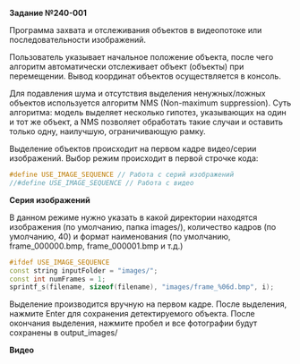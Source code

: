 **Задание №240-001**

Программа захвата и отслеживания объектов в видеопотоке или последовательности изображений.

Пользователь указывает начальное положение объекта, после чего алгоритм автоматически отслеживает объект (объекты) при перемещении. Вывод координат объектов осуществляется в консоль.

Для подавления шума и отсутствия выделения ненужных/ложных объектов используется алгоритм NMS (Non-maximum suppression).
Суть алгоритма: модель выделяет несколько гипотез, указывающих на один и тот же объект, а NMS позволяет обработать такие случаи и оставить только одну, наилучшую, ограничивающую рамку.

Выделение объектов происходит на первом кадре видео/серии изображений. Выбор режим происходит в первой строчке кода:
```cpp
#define USE_IMAGE_SEQUENCE // Работа с серий изображений 
//#define USE_IMAGE_SEQUENCE // Работа с видео
```
**Серия изображений**

В данном режиме нужно указать в какой директории находятся изображения (по умолчанию, папка images/), количество кадров (по умолчанию, 40) и формат наименования (по умолчанию, frame_000000.bmp, frame_000001.bmp и т.д.)
```cpp
#ifdef USE_IMAGE_SEQUENCE
const string inputFolder = "images/";
const int numFrames = 1;
sprintf_s(filename, sizeof(filename), "images/frame_%06d.bmp", i);
```
Выделение производится вручную на первом кадре. После выделения, нажмите Enter для сохранения детектируемого объекта. После окончания выделения, нажмите пробел и все фотографии будут сохранены в output_images/

**Видео**
